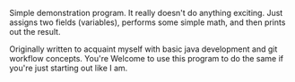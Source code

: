 Simple demonstration program. It really doesn't do anything exciting. Just assigns two
fields (variables), performs some simple math, and then prints out the result.

Originally written to acquaint myself with basic java development and git workflow
concepts. You're Welcome to use this program to do the same if you're just starting
out like I am.

